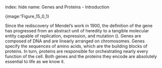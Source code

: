 index: hide
name: Genes and Proteins - Introduction


{image:'Figure_15_0_1}
        

Since the rediscovery of Mendel’s work in 1900, the definition of the gene has progressed from an abstract unit of heredity to a tangible molecular entity capable of replication, expression, and mutation (). Genes are composed of DNA and are linearly arranged on chromosomes. Genes specify the sequences of amino acids, which are the building blocks of proteins. In turn, proteins are responsible for orchestrating nearly every function of the cell. Both genes and the proteins they encode are absolutely essential to life as we know it.

